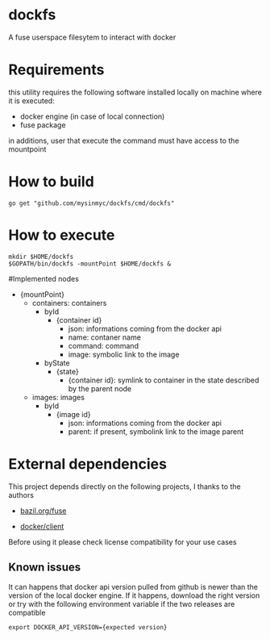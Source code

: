 # dockfs

A fuse userspace filesytem to interact with docker



# Requirements

this utility requires the following software installed locally on machine where it is executed:
* docker engine (in case of local connection)
* fuse package

in additions, user that execute the command must have access to the mountpoint



# How to build

```
go get "github.com/mysinmyc/dockfs/cmd/dockfs"
```



# How to execute

```
mkdir $HOME/dockfs
$GOPATH/bin/dockfs -mountPoint $HOME/dockfs &
```



#Implemented nodes

* {mountPoint}
  * containers: containers	
    * byId	
      * {container id}
        * json:	informations coming from the docker api
        * name:	contaner name
        * command: command
        * image: symbolic link to the image
    * byState
      * {state}
        * {container id}: symlink to container in the state described by the parent node
  * images: images
    * byId
      * {image id}
        * json:	informations coming from the docker api
        * parent: if present, symbolink link to the image parent


	
# External dependencies

This project depends directly on the following projects, I thanks to the authors

* [bazil.org/fuse](https://github.com/bazil/fuse)

* [docker/client](https://github.com/docker/docker/tree/master/client)

Before using it please check license compatibility for your use cases



## Known issues

It can happens that docker api version pulled from github is newer than the version of the local docker engine. If it happens, download the right version or try with the following environment variable if the two releases are compatible

```
export DOCKER_API_VERSION={expected version}
```
